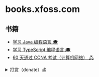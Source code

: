 # books.xfoss.com

## 书籍

- [学习 Java 编程语言 🎓](https://java.xfoss.com/)
- [学习 TypeScript 编程语言 🎓](https://ts.xfoss.com/)
- [60 天通过 CCNA 考试（计算机网络） 🖧](https://ccna60d.xfoss.com/)


<details>
    <summary>打赏（donate）💰</summary>

    <table>
        <tr>
            <th><img src="alipay-banner.png" height="15" /></th>
            <th><img src="wechat-pay-banner.png" height="15" /></th>
            <th><img src="logotop.png" height="15" /></th>
        </tr>
        <tr>
            <td><img src="633086908.jpg" /></td>
            <td><img src="611739062.jpg" /></td>
            <td><img src="btc-qrcode.png" /></td>
        </tr>
    </table>
</details>
